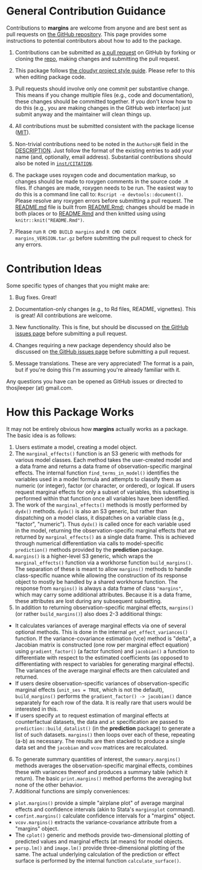 # General Contribution Guidance

Contributions to **margins** are welcome from anyone and are best sent as pull requests on [the GitHub repository](https://github.com/leeper/margins/). This page provides some instructions to potential contributors about how to add to the package.

 1. Contributions can be submitted as [a pull request](https://help.github.com/articles/creating-a-pull-request/) on GitHub by forking or cloning the [repo](https://github.com/leeper/margins/), making changes and submitting the pull request.
 
 2. This package follows [the cloudyr project style guide](http://cloudyr.github.io/styleguide/index.html). Please refer to this when editing package code.
 
 3. Pull requests should involve only one commit per substantive change. This means if you change multiple files (e.g., code and documentation), these changes should be committed together. If you don't know how to do this (e.g., you are making changes in the GitHub web interface) just submit anyway and the maintainer will clean things up.
 
 4. All contributions must be submitted consistent with the package license ([MIT](https://opensource.org/licenses/MIT)).
 
 5. Non-trivial contributions need to be noted in the `Authors@R` field in the [DESCRIPTION](https://github.com/leeper/margins/blob/master/DESCRIPTION). Just follow the format of the existing entries to add your name (and, optionally, email address). Substantial contributions should also be noted in [`inst/CITATION`](https://github.com/leeper/margins/blob/master/inst/CITATION).
 
 6. The package uses royxgen code and documentation markup, so changes should be made to roxygen comments in the source code `.R` files. If changes are made, roxygen needs to be run. The easiest way to do this is a command line call to: `Rscript -e devtools::document()`. Please resolve any roxygen errors before submitting a pull request. The [README.md](https://github.com/leeper/margins/blob/master/README.md) file is built from [README.Rmd](https://github.com/leeper/margins/blob/master/README.Rmd); changes should be made in both places or to [README.Rmd](https://github.com/leeper/margins/blob/master/README.Rmd) and then knitted using using `knitr::knit("README.Rmd")`.
 
 7. Please run `R CMD BUILD margins` and `R CMD CHECK margins_VERSION.tar.gz` before submitting the pull request to check for any errors.

# Contribution Ideas

Some specific types of changes that you might make are:

 1. Bug fixes. Great!
 
 2. Documentation-only changes (e.g., to Rd files, README, vignettes). This is great! All contributions are welcome.
 
 3. New functionality. This is fine, but should be discussed on [the GitHub issues page](https://github.com/leeper/margins/issues) before submitting a pull request.
 
 3. Changes requiring a new package dependency should also be discussed on [the GitHub issues page](https://github.com/leeper/margins/issues) before submitting a pull request.
 
 4. Message translations. These are very appreciated! The format is a pain, but if you're doing this I'm assuming you're already familiar with it.

Any questions you have can be opened as GitHub issues or directed to thosjleeper (at) gmail.com.

# How this Package Works

It may not be entirely obvious how **margins** actually works as a package. The basic idea is as follows:

 1. Users estimate a model, creating a model object.
 2. The `marginal_effects()` function is an S3 generic with methods for various model classes. Each method takes the user-created model and a data frame and returns a data frame of observation-specific marginal effects. The internal function `find_terms_in_model()` identifies the variables used in a model formula and attempts to classify them as numeric (or integer), factor (or character, or ordered), or logical. If users request marginal effects for only a subset of variables, this subsetting is performed within that function once all variables have been identified.
 3. The work of the `marginal_effects()` methods is mostly performed by `dydx()` methods. `dydx()` is also an S3 generic, but rather than dispatching on a model class, it dispatches on a variable class (e.g., "factor", "numeric"). Thus `dydx()` is called once for each variable used in the model, returning the observation-specific marginal effects that are returned by `marginal_effects()` as a single data frame. This is achieved through numerical differentiation via calls to model-specific `prediction()` methods provided by the **prediction** package.
 4. `margins()` is a higher-level S3 generic, which wraps the `marginal_effects()` function via a workhorse function `build_margins()`. The separation of these is meant to allow `margins()` methods to handle class-specific nuance while allowing the construction of its response object to mostly be handled by a shared workhorse function. The response from `margins()` is always a data frame of class `"margins"`, which may carry some additional attributes. Because it is a data frame, these attributes are lost during any subsequent subsetting.
 5. In addition to returning observation-specific marginal effects, `margins()` (or rather `build_margins()`) also does 2-3 additional things:
  - It calculates variances of average marginal effects via one of several optional methods. This is done in the internal `get_effect_variances()` function. If the variance-covariance estimation (vce) method is "delta", a Jacobian matrix is constructed (one row per marginal effect equation) using `gradient_factor()` (a factor function) and `jacobian()` a function to differentiate with respect to the estimated coefficients (as opposed to differentiating with respect to variables for generating marginal effects). The variances of the average marginal effects are then calculated and returned.
  - If users desire observation-specific variances of observation-specific marginal effects (`unit_ses = TRUE`, which is not the default), `build_margins()` performs the `gradient_factor() -> jacobian()` dance separately for each row of the data. It is really rare that users would be interested in this.
  - If users specify `at` to request estimation of marginal effects at counterfactual datasets, the data and `at` specification are passed to `prediction::build_datalist()` (in the **prediction** package) to generate a list of such datasets. `margins()` then loops over each of these, repeating (a-b) as necessary. The results are then stacked to produce a single data set and the `jacobian` and `vcov` matrices are recalculated.
 6. To generate summary quantities of interest, the `summary.margins()` methods averages the observation-specific marginal effects, combines these with variances thereof and produces a summary table (which it return). The basic `print.margins()` method performs the averaging but none of the other behavior.
 7. Additional functions are simply conveniences:
  - `plot.margins()` provide a simple "airplane plot" of average marginal effects and confidence intervals (akin to Stata's `marginsplot` command).
  - `confint.margins()` calculate confidence intervals for a "margins" object.
  - `vcov.margins()` extracts the variance-covariance attribute from a "margins" object.
  - The `cplot()` generic and methods provide two-dimensional plotting of predicted values and marginal effects (at means) for model objects.
  - `persp.lm()` and `image.lm()` provide three-dimensional plotting of the same. The actual underlying calculation of the prediction or effect surface is performed by the internal function `calculate_surface()`.

